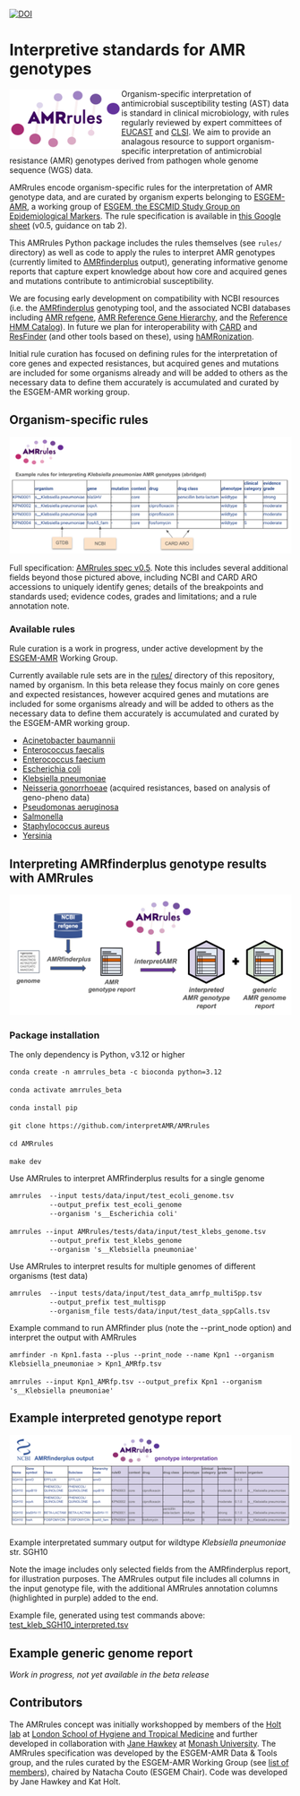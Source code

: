 [![DOI](https://zenodo.org/badge/788956719.svg)](https://zenodo.org/doi/10.5281/zenodo.12724317)

# Interpretive standards for AMR genotypes

<img src="AMRrules_logo.png" width="200" align="left">

Organism-specific interpretation of antimicrobial susceptibility testing (AST) data is standard in clinical microbiology, with rules regularly reviewed by expert committees of [EUCAST](https://www.eucast.org/) and [CLSI](https://clsi.org/). We aim to provide an analagous resource to support organism-specific interpretation of antimicrobial resistance (AMR) genotypes derived from pathogen whole genome sequence (WGS) data.

AMRrules encode organism-specific rules for the interpretation of AMR genotype data, and are curated by organism experts belonging to [ESGEM-AMR](https://github.com/interpretAMR/AMRrulesCuration/), a working group of [ESGEM, the ESCMID Study Group on Epidemiological Markers](https://www.escmid.org/esgem/). The rule specification is available in [this Google sheet](https://docs.google.com/spreadsheets/d/1F-J-_8Kyo3W0Oh6eDYyd0N8ahqVwiddM2112-Fg1gKc/edit?usp=sharing) (v0.5, guidance on tab 2).

This AMRrules Python package includes the rules themselves (see `rules/` directory) as well as code to apply the rules to interpret AMR genotypes (currently limited to [AMRfinderplus](https://www.ncbi.nlm.nih.gov/pathogens/antimicrobial-resistance/AMRFinder/) output), generating informative genome reports that capture expert knowledge about how core and acquired genes and mutations contribute to antimicrobial susceptibility. 

We are focusing early development on compatibility with NCBI resources (i.e. the [AMRfinderplus](https://www.ncbi.nlm.nih.gov/pathogens/antimicrobial-resistance/AMRFinder/) genotyping tool, and the associated NCBI databases including [AMR refgene](https://www.ncbi.nlm.nih.gov/pathogens/refgene/), [AMR Reference Gene Hierarchy](https://www.ncbi.nlm.nih.gov/pathogens/genehierarchy), and the [Reference HMM Catalog](https://www.ncbi.nlm.nih.gov/pathogens/hmm/)). In future we plan for interoperability with [CARD](https://card.mcmaster.ca/) and [ResFinder](http://genepi.food.dtu.dk/resfinder) (and other tools based on these), using [hAMRonization](https://github.com/pha4ge/hAMRonization).

Initial rule curation has focused on defining rules for the interpretation of core genes and expected resistances, but acquired genes and mutations are included for some organisms already and will be added to others as the necessary data to define them accurately is accumulated and curated by the ESGEM-AMR working group.

## Organism-specific rules
![rules_table](organism_specific_rules.png?raw=true)

Full specification: [AMRrules spec v0.5](https://docs.google.com/spreadsheets/d/1F-J-_8Kyo3W0Oh6eDYyd0N8ahqVwiddM2112-Fg1gKc/edit?usp=sharing). Note this includes several additional fields beyond those pictured above, including NCBI and CARD ARO accessions to uniquely identify genes; details of the breakpoints and standards used; evidence codes, grades and limitations; and a rule annotation note.

### Available rules

Rule curation is a work in progress, under active development by the [ESGEM-AMR](https://github.com/interpretAMR/AMRrulesCuration/) Working Group.

Currently available rule sets are in the [rules/](rules/) directory of this repository, named by organism. In this beta release they focus mainly on core genes and expected resistances, however acquired genes and mutations are included for some organisms already and will be added to others as the necessary data to define them accurately is accumulated and curated by the ESGEM-AMR working group.

* [Acinetobacter baumannii](rules/Acinetobacter_baumannii.txt)
* [Enterococcus faecalis](Enterococcus_faecalis.txt)
* [Enterococcus faecium](Enterococcus_faecium.txt)
* [Escherichia coli](Escherichia_coli.txt)
* [Klebsiella pneumoniae](Klebsiella_pneumoniae.txt)
* [Neisseria gonorrhoeae](Neisseria_gonorrhoeae.txt) (acquired resistances, based on analysis of geno-pheno data)
* [Pseudomonas aeruginosa](Pseudomonas_aeruginosa.txt)
* [Salmonella](Salmonella.txt)
* [Staphylococcus aureus](Staphylococcus_aureus.txt)
* [Yersinia](Yersinia.txt)


## Interpreting AMRfinderplus genotype results with AMRrules

<img src="amrfinder_pipeline.png" width="600">

### Package installation

The only dependency is Python, v3.12 or higher

```
conda create -n amrrules_beta -c bioconda python=3.12

conda activate amrrules_beta

conda install pip

git clone https://github.com/interpretAMR/AMRrules

cd AMRrules

make dev
```

Use AMRrules to interpret AMRfinderplus results for a single genome

```
amrrules  --input tests/data/input/test_ecoli_genome.tsv
          --output_prefix test_ecoli_genome
          --organism 's__Escherichia coli'

amrrules --input AMRrules/tests/data/input/test_klebs_genome.tsv
          --output_prefix test_klebs_genome
          --organism 's__Klebsiella pneumoniae'
```


Use AMRrules to interpret results for multiple genomes of different organisms (test data)

```
amrrules  --input tests/data/input/test_data_amrfp_multiSpp.tsv
          --output_prefix test_multispp
          --organism_file tests/data/input/test_data_sppCalls.tsv
```


Example command to run AMRfinder plus (note the --print_node option)
and interpret the output with AMRrules

```
amrfinder -n Kpn1.fasta --plus --print_node --name Kpn1 --organism Klebsiella_pneumoniae > Kpn1_AMRfp.tsv

amrrules --input Kpn1_AMRfp.tsv --output_prefix Kpn1 --organism 's__Klebsiella pneumoniae'
```


## Example interpreted genotype report
![rules_table](interpreted_genotype_report.png?raw=true)

Example interpretated summary output for wildtype _Klebsiella pneumoniae_ str. SGH10

Note the image includes only selected fields from the AMRfinderplus report, for illustration purposes. The AMRrules output file includes all columns in the input genotype file, with the additional AMRrules annotation columns (highlighted in purple) added to the end.

Example file, generated using test commands above: [test_kleb_SGH10_interpreted.tsv](tests/data/output/test_kleb_SGH10_interpreted.tsv)

## Example generic genome report
_Work in progress, not yet available in the beta release_

## Contributors
The AMRrules concept was initially workshopped by members of the [Holt lab](https://holtlab.net) at [London School of Hygiene and Tropical Medicine](https://www.lshtm.ac.uk) and further developed in collaboration with [Jane Hawkey](https://github.com/jhawkey) at [Monash University](https://research.monash.edu/en/persons/jane-hawkey). The AMRrules specification was developed by the ESGEM-AMR Data & Tools group, and the rules curated by the ESGEM-AMR Working Group (see [list of members](https://github.com/interpretAMR/AMRrulesCuration/)), chaired by Natacha Couto (ESGEM Chair). Code was developed by Jane Hawkey and Kat Holt.
